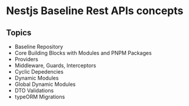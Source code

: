 # Nestjs Baseline Rest APIs concepts

## Topics

- Baseline Repository
- Core Building Blocks with Modules and PNPM Packages
- Providers
- Middleware, Guards, Interceptors
- Cyclic Depedencies
- Dynamic Modules
- Global Dynamic Modules
- DTO Validations
- typeORM Migrations
